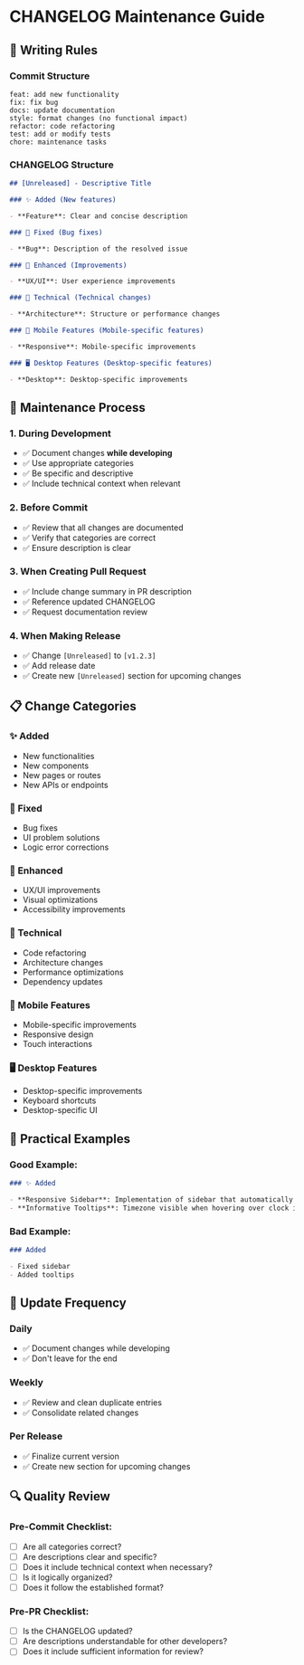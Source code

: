 # CHANGELOG Maintenance Guide

## 📝 Writing Rules

### **Commit Structure**

```
feat: add new functionality
fix: fix bug
docs: update documentation
style: format changes (no functional impact)
refactor: code refactoring
test: add or modify tests
chore: maintenance tasks
```

### **CHANGELOG Structure**

```markdown
## [Unreleased] - Descriptive Title

### ✨ Added (New features)

- **Feature**: Clear and concise description

### 🐛 Fixed (Bug fixes)

- **Bug**: Description of the resolved issue

### 🎨 Enhanced (Improvements)

- **UX/UI**: User experience improvements

### 🔧 Technical (Technical changes)

- **Architecture**: Structure or performance changes

### 📱 Mobile Features (Mobile-specific features)

- **Responsive**: Mobile-specific improvements

### 🖥️ Desktop Features (Desktop-specific features)

- **Desktop**: Desktop-specific improvements
```

## 🔄 Maintenance Process

### **1. During Development**

- ✅ Document changes **while developing**
- ✅ Use appropriate categories
- ✅ Be specific and descriptive
- ✅ Include technical context when relevant

### **2. Before Commit**

- ✅ Review that all changes are documented
- ✅ Verify that categories are correct
- ✅ Ensure description is clear

### **3. When Creating Pull Request**

- ✅ Include change summary in PR description
- ✅ Reference updated CHANGELOG
- ✅ Request documentation review

### **4. When Making Release**

- ✅ Change `[Unreleased]` to `[v1.2.3]`
- ✅ Add release date
- ✅ Create new `[Unreleased]` section for upcoming changes

## 📋 Change Categories

### **✨ Added**

- New functionalities
- New components
- New pages or routes
- New APIs or endpoints

### **🐛 Fixed**

- Bug fixes
- UI problem solutions
- Logic error corrections

### **🎨 Enhanced**

- UX/UI improvements
- Visual optimizations
- Accessibility improvements

### **🔧 Technical**

- Code refactoring
- Architecture changes
- Performance optimizations
- Dependency updates

### **📱 Mobile Features**

- Mobile-specific improvements
- Responsive design
- Touch interactions

### **🖥️ Desktop Features**

- Desktop-specific improvements
- Keyboard shortcuts
- Desktop-specific UI

## 🎯 Practical Examples

### **Good Example:**

```markdown
### ✨ Added

- **Responsive Sidebar**: Implementation of sidebar that automatically adapts to screen size
- **Informative Tooltips**: Timezone visible when hovering over clock icon when collapsed
```

### **Bad Example:**

```markdown
### Added

- Fixed sidebar
- Added tooltips
```

## 📅 Update Frequency

### **Daily**

- ✅ Document changes while developing
- ✅ Don't leave for the end

### **Weekly**

- ✅ Review and clean duplicate entries
- ✅ Consolidate related changes

### **Per Release**

- ✅ Finalize current version
- ✅ Create new section for upcoming changes

## 🔍 Quality Review

### **Pre-Commit Checklist:**

- [ ] Are all categories correct?
- [ ] Are descriptions clear and specific?
- [ ] Does it include technical context when necessary?
- [ ] Is it logically organized?
- [ ] Does it follow the established format?

### **Pre-PR Checklist:**

- [ ] Is the CHANGELOG updated?
- [ ] Are descriptions understandable for other developers?
- [ ] Does it include sufficient information for review?
